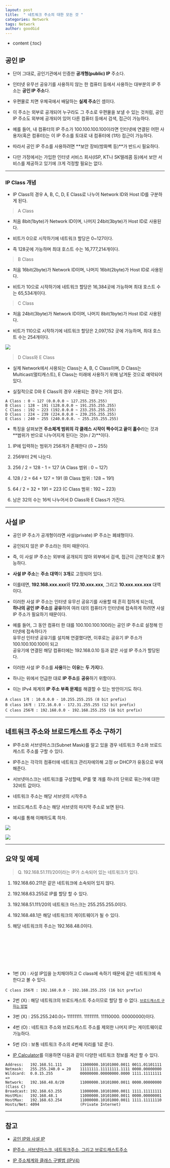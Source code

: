 ```yaml
---
layout: post
title:  " 네트워크 주소의 대한 모든 것 "
categories: Network
tags: Network
author: goodGid
---
```

* content
{:toc}

## 공인 IP 

* 단어 그대로, 공인기관에서 인증한 **공개형(public) IP** 주소다. 

* 인터넷 유무선 공유기를 사용하지 않는 한 컴퓨터 등에서 사용하는 대부분의 IP 주소는 **공인 IP 주소**다. 

* 우편물로 치면 우체국에서 배달하는 **실제 주소**인 셈이다.











* 이 주소는 외부로 공개되어 누구라도 그 주소로 우편물을 보낼 수 있는 것처럼, 공인 IP 주소도 외부에 공개되어 있어 다른 컴퓨터 등에서 검색, 접근이 가능하다. 

* 예를 들어, 내 컴퓨터의 IP 주소가 100.100.100.100이라면 인터넷에 연결된 어떤 사용자(혹은 컴퓨터)는 이 IP 주소를 토대로 내 컴퓨터에 (1차) 접근이 가능하다.

* 따라서 공인 IP 주소를 사용하려면 **보안 장비(방화벽 등)**가 반드시 필요하다. 

* 다만 가정에서는 가입한 인터넷 서비스 회사(ISP, KT나 SK텔레콤 등)에서 보안 서비스를 제공하고 있기에 크게 걱정할 필요는 없다.

---

### IP Class 개념

* IP Class의 경우 A, B, C, D, E Class로 나누어 Network ID와 Host ID를 구분하게 된다. 

> A Class

* 처음 8bit(1byte)가 Network ID이며, 나머지 24bit(3byte)가 Host ID로 사용된다. 

* 비트가 0으로 시작하기에 네트워크 할당은 0~127이다. 

* 즉 128곳에 가능하며 최대 호스트 수는 16,777,214개이다. 

> B Class

* 처음 16bit(2byte)가 Network ID이며, 나머지 16bit(2byte)가 Host ID로 사용된다. 

* 비트가 10으로 시작하기에 네트워크 할당은 16,384곳에 가능하며 최대 호스트 수는 65,534개이다. 

> C Class

* 처음 24bit(3byte)가 Network ID이며, 나머지 8bit(1byte)가 Host ID로 사용된다. 

* 비트가 110으로 시작하기에 네트워크 할당은 2,097,152 곳에 가능하며, 최대 호스트 수는 254개이다.

![](/assets/img/network/network_address_3.png)


> D Class와 E Class

* 실제 Network에서 사용되는 Class는 A, B, C Class이며, D Class는 Multicast(멀티캐스트), E Class는 미래에 사용하기 위해 남겨둔 것으로 예약되어 있다. 

* 실질적으로 D와 E Class의 경우 사용되는 경우는 거의 없다.

```
A Class : 0 ~ 127 (0.0.0.0 ~ 127.255.255.255)
B Class : 128 ~ 191 (128.0.0.0 ~ 191.255.255.255)
C Class : 192 ~ 223 (192.0.0.0 ~ 233.255.255.255)
D Class : 224 ~ 239 (224.0.0.0 ~ 239.255.255.255)
E Class : 240 ~ 255 (240.0.0.0. ~ 255.255.255.255)
```

* 특징을 살펴보면 **주소체계 범위의 각 클래스 시작이 짝수이고 끝이 홀수**라는 것과 <br> **범위가 반으로 나누어지게 된다는 것(n / 2)**이다.


1. IP에 입력하는 범위가 256개가 존재한다 (0 ~ 255)

2. 256부터 2씩 나눈다.

3. 256 / 2 = 128 - 1 = 127 (A Class 범위 : 0 ~ 127)

4. 128 / 2 = 64 + 127 = 191 (B Class 범위 : 128 ~ 191)

5. 64 / 2 = 32 + 191 = 223 (C Class 범위 : 192 ~ 223)

6. 남은 32의 수는 16씩 나누어서 D Class와 E Class가 가진다.



---


## 사설 IP

* 공인 IP 주소가 공개형이라면 사설(private) IP 주소는 폐쇄형이다. 

* 공인되지 않은 IP 주소라는 의미 때문이다. 

* 즉, 이 사설 IP 주소는 외부에 공개되지 않아 외부에서 검색, 접근이 근본적으로 불가능하다. 

* **사설 IP 주소**는 **주소 대역**이 **3개**로 고정되어 있다. 

* 이를테면, **192.168.xxx.xxx**와 **172.10.xxx.xxx**, 그리고 **10.xxx.xxx.xxx** 대역이다. 

* 이러한 사설 IP 주소는 인터넷 유무선 공유기를 사용할 때 흔히 접하게 되는데, <br> **하나의 공인 IP 주소**를 **공유**하여 여러 대의 컴퓨터가 인터넷에 접속하게 하려면 사설 IP 주소가 필요하기 때문이다.

* 예를 들어, 그 동안 컴퓨터 한 대를 100.100.100.100라는 공인 IP 주소로 설정해 인터넷에 접속하다가 <br> 유무선 인터넷 공유기를 설치해 연결했다면, 이후로는 공유기 IP 주소가 100.100.100.100이 되고 <br> 공유기에 연결된 해당 컴퓨터에는 192.168.0.10 등과 같은 사설 IP 주소가 할당된다. 

* 이러한 사설 IP 주소를 **사용**하는 **이유**는 **두 가지**다. 

* 하나는 위에서 언급한 대로 **IP 주소**를 **공유**하기 위함이다. 

* 이는 IPv4 체계의 **IP 주소 부족 문제**를 해결할 수 있는 방안이기도 하다.

```
A class 1개 : 10.0.0.0 - 10.255.255.255 (8 bit prefix)
B class 16개 : 172.16.0.0 - 172.31.255.255 (12 bit prefix)
C class 256개 : 192.168.0.0 - 192.168.255.255 (16 bit prefix)   
```

---

## 네트워크 주소와 브로드캐스트 주소 구하기

* IP주소와 서브넷마스크(Subnet Mask)를 알고 있을 경우 네트워크 주소와 브로드캐스트 주소를 구할 수 있다.

* IP주소는 각각의 컴퓨터에 네트워크 관리자에의해 고정 or DHCP가 유동으로 부여해준다.

* 서브넷마스크는 네트워크를 구성할때, IP를 몇 개를 하나의 단위로 묶는가에 대한 32비트 값이다.

* 네트워크 주소는 해당 서브넷의 시작주소

* 브로드캐스트 주소는 해당 서브넷의 마지막 주소로 보면 된다.

* 예시를 통해 이해하도록 하자.


![](/assets/img/network/network_address_1.png)

![](/assets/img/network/network_address_2.png)

---

## 요약 및 예제

> Q. 192.168.51.111/20이라는 IP가 소속되어 있는 네트워크가 있다.

1. 192.168.60.211은 같은 네트워크에 소속되어 있지 않다.

2. 192.168.63.255로 IP를 할당 할 수 있다.

3. 192.168.51.111/20의 네트워크 마스크는 255.255.255.0이다.

4. 192.168.48.1은 해당 네트워크의 게이트웨이가 될 수 있다.

5. 해당 네트워크의 주소는 192.168.48.0이다.


<br>

<br>

<br>

<br>

<br>

<br>

* 1번 (X) : 사설 IP임을 눈치채야하고 C class에 속하기 때문에 같은 네트워크에 속한다고 볼 수 있다.

```
C class 256개 : 192.168.0.0 - 192.168.255.255 (16 bit prefix)
```

* 2번 (X) : 해당 네트워크의 브로드캐스트 주소이므로 할당 할 수 없다. <small>[브로드캐스트 구하는 방법]({{site.url}}/Network-Address/#네트워크-주소와-브로드캐스트-주소-구하기)</small>

* 3번 (X) : 255.255.240.0(= 11111111. 11111111. 11110000. 00000000)이다.

* 4번 (O) : 네트워크 주소와 브로드캐스트 주소를 제외한 나머지 IP는 게이트웨이로 가능하다.

* 5번 (O) : 보통 네트워크 주소의 4번째 자리를 1로 준다.

* [IP Calculator](http://jodies.de/ipcalc)를 이용하면 다음과 같이 다양한 네트워크 정보를 계산 할 수 있다.

```
Address:   192.168.51.111        11000000.10101000.0011 0011.01101111
Netmask:   255.255.240.0 = 20    11111111.11111111.1111 0000.00000000
Wildcard:  0.0.15.255            00000000.00000000.0000 1111.11111111
=>
Network:   192.168.48.0/20       11000000.10101000.0011 0000.00000000 (Class C)
Broadcast: 192.168.63.255        11000000.10101000.0011 1111.11111111
HostMin:   192.168.48.1          11000000.10101000.0011 0000.00000001
HostMax:   192.168.63.254        11000000.10101000.0011 1111.11111110
Hosts/Net: 4094                  (Private Internet)
```


---

## 참고

* [공인 IP와 사설 IP](http://egloos.zum.com/xxwony/v/73126)

* [IP주소, 서브넷마스크, 네트워크주소, 그리고 브로드캐스트주소](http://unabated.tistory.com/entry/IP%EC%A3%BC%EC%86%8C-%EC%84%9C%EB%B8%8C%EB%84%B7%EB%A7%88%EC%8A%A4%ED%81%AC-%EB%84%A4%ED%8A%B8%EC%9B%8C%ED%81%AC%EC%A3%BC%EC%86%8C-%EA%B7%B8%EB%A6%AC%EA%B3%A0-%EB%B8%8C%EB%A1%9C%EB%93%9C%EC%BA%90%EC%8A%A4%ED%8A%B8%EC%A3%BC%EC%86%8C-%EC%B6%9C%EC%B2%98-IP%EC%A3%BC%EC%86%8C-%EC%84%9C%EB%B8%8C%EB%84%B7%EB%A7%88%EC%8A%A4%ED%81%AC-%EB%84%A4%ED%8A%B8%EC%9B%8C%ED%81%AC%EC%A3%BC%EC%86%8C-%EA%B7%B8%EB%A6%AC%EA%B3%A0-%EB%B8%8C%EB%A1%9C%EB%93%9C%EC%BA%90%EC%8A%A4%ED%8A%B8%EC%A3%BC%EC%86%8C%EC%9E%91%EC%84%B1%EC%9E%90-%ED%95%B4%EC%9D%B8%EC%82%BC%EB%A7%A4)

* [IP 주소체계와 클래스 구별법 (IPV4)](http://korean-daeddo.blogspot.com/2015/12/ip.html)
